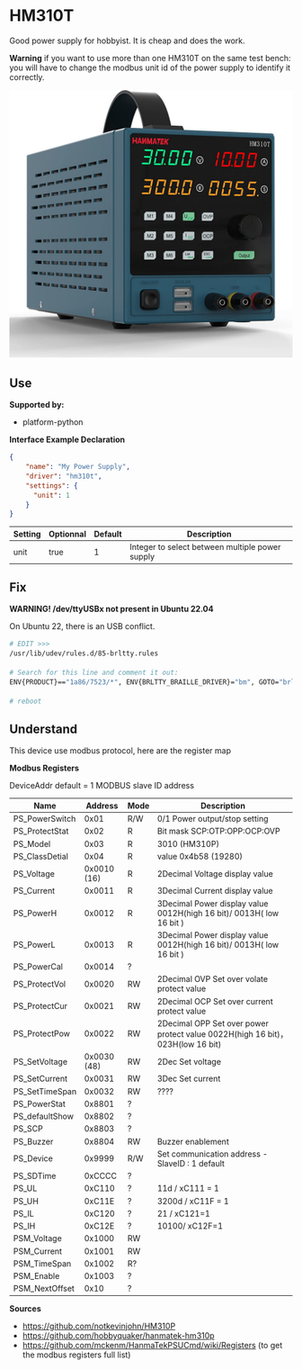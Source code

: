 # HM310T

Good power supply for hobbyist. It is cheap and does the work.

**Warning** if you want to use more than one HM310T on the same test bench: you will have to change the modbus unit id of the power supply to identify it correctly.

![HM310T](hm310t.jpg ':size=500')

## Use

**Supported by:**

- platform-python

**Interface Example Declaration**

```json
{
    "name": "My Power Supply",
    "driver": "hm310t",
    "settings": {
      "unit": 1
    }
}
```

| Setting | Optionnal | Default | Description                                     |
| ------- | --------- | ------- | ----------------------------------------------- |
| unit    | true      | 1       | Integer to select between multiple power supply |


## Fix

**WARNING! /dev/ttyUSBx not present in Ubuntu 22.04**

On Ubuntu 22, there is an USB conflict.

```bash
# EDIT >>> 
/usr/lib/udev/rules.d/85-brltty.rules

# Search for this line and comment it out:
ENV{PRODUCT}=="1a86/7523/*", ENV{BRLTTY_BRAILLE_DRIVER}="bm", GOTO="brltty_usb_run"

# reboot
```


## Understand

This device use modbus protocol, here are the register map

**Modbus Registers**

DeviceAddr default = 1 MODBUS slave ID address

| Name           | Address     | Mode | Description                                                                    |
| -------------- | ----------- | ---- | ------------------------------------------------------------------------------ |
| PS_PowerSwitch | 0x01        | R/W  | 0/1  Power output/stop setting                                                 |
| PS_ProtectStat | 0x02        | R    | Bit mask  SCP:OTP:OPP:OCP:OVP                                                  |
| PS_Model       | 0x03        | R    | 3010 (HM310P)                                                                  |
| PS_ClassDetial | 0x04        | R    | value 0x4b58 (19280)                                                           |
| PS_Voltage     | 0x0010 (16) | R    | 2Decimal Voltage display value                                                 |
| PS_Current     | 0x0011      | R    | 3Decimal Current display value                                                 |
| PS_PowerH      | 0x0012      | R    | 3Decimal Power display value 0012H(high 16 bit)/ 0013H( low 16 bit )           |
| PS_PowerL      | 0x0013      | R    | 3Decimal Power display value 0012H(high 16 bit)/ 0013H( low 16 bit )           |
| PS_PowerCal    | 0x0014      | ?    |                                                                                |
| PS_ProtectVol  | 0x0020      | RW   | 2Decimal OVP Set over volate protect value                                     |
| PS_ProtectCur  | 0x0021      | RW   | 2Decimal OCP Set over current protect value                                    |
| PS_ProtectPow  | 0x0022      | RW   | 2Decimal OPP Set over power protect value 0022H(high 16 bit)，023H(low 16 bit) |
| PS_SetVoltage  | 0x0030 (48) | RW   | 2Dec Set voltage                                                               |
| PS_SetCurrent  | 0x0031      | RW   | 3Dec Set current                                                               |
| PS_SetTimeSpan | 0x0032      | RW   | ????                                                                           |
| PS_PowerStat   | 0x8801      | ?    |                                                                                |
| PS_defaultShow | 0x8802      | ?    |                                                                                |
| PS_SCP         | 0x8803      | ?    |                                                                                |
| PS_Buzzer      | 0x8804      | RW   | Buzzer enablement                                                              |
| PS_Device      | 0x9999      | R/W  | Set communication address - SlaveID : 1 default                                |
| PS_SDTime      | 0xCCCC      | ?    |                                                                                |
| PS_UL          | 0xC110      | ?    | 11d / xC111 = 1                                                                |
| PS_UH          | 0xC11E      | ?    | 3200d / xC11F = 1                                                              |
| PS_IL          | 0xC120      | ?    | 21 / xC121=1                                                                   |
| PS_IH          | 0xC12E      | ?    | 10100/ xC12F=1                                                                 |
| PSM_Voltage    | 0x1000      | RW   |                                                                                |
| PSM_Current    | 0x1001      | RW   |                                                                                |
| PSM_TimeSpan   | 0x1002      | R?   |                                                                                |
| PSM_Enable     | 0x1003      | ?    |                                                                                |
| PSM_NextOffset | 0x10        | ?    |                                                                                |

**Sources**

- https://github.com/notkevinjohn/HM310P
- https://github.com/hobbyquaker/hanmatek-hm310p
- https://github.com/mckenm/HanmaTekPSUCmd/wiki/Registers (to get the modbus registers full list)


